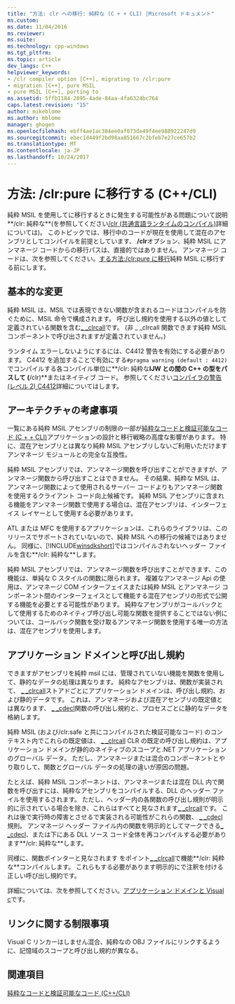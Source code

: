 ```yaml
---
title: "方法: clr への移行: 純粋な (C + + CLI) |Microsoft ドキュメント"
ms.custom: 
ms.date: 11/04/2016
ms.reviewer: 
ms.suite: 
ms.technology: cpp-windows
ms.tgt_pltfrm: 
ms.topic: article
dev_langs: C++
helpviewer_keywords:
- /clr compiler option [C++], migrating to /clr:pure
- migration [C++], pure MSIL
- pure MSIL [C++], porting to
ms.assetid: 5ffb1184-2095-4ade-84aa-4fa6324bc764
caps.latest.revision: "15"
author: mikeblome
ms.author: mblome
manager: ghogen
ms.openlocfilehash: ebff4ae1ac304ee0af073de49f4ee988922247d9
ms.sourcegitcommit: ebec1d449f2bd98aa851667c2bfeb7e27ce657b2
ms.translationtype: MT
ms.contentlocale: ja-JP
ms.lasthandoff: 10/24/2017
---
```

# <a name="how-to-migrate-to-clrpure-ccli"></a>方法: /clr:pure に移行する (C++/CLI)
純粋 MSIL を使用してに移行するときに発生する可能性がある問題について説明**/clr: 純粋な**(を参照してください[/clr (共通言語ランタイムのコンパイル)](../build/reference/clr-common-language-runtime-compilation.md)詳細については)。 このトピックでは、移行中のコードが現在を使用して混在のアセンブリとしてコンパイルを前提としています、 **/clr**オプション、純粋 MSIL にアンマネージ コードからの移行パスは、直接的ではありません。 アンマネージ コードは、次を参照してください。[する方法:/clr:pure に移行](../dotnet/how-to-migrate-to-clr.md)純粋 MSIL に移行する前にします。  
  
## <a name="basic-changes"></a>基本的な変更  
 純粋 MSIL は、MSIL では表現できない関数が含まれるコードはコンパイルを防ぐために、MSIL 命令で構成されます。 呼び出し規約を使用する以外の値として定義されている関数を含む[_ _clrcall](../cpp/clrcall.md)です。 (非 _ _clrcall 関数できます純粋 MSIL コンポーネントで呼び出されますが定義されていません。)  
  
 ランタイム エラーしないようにするには、C4412 警告を有効にする必要があります。 C4412 を追加することで有効にする`#pragma warning (default : 4412)`でコンパイルする各コンパイル単位に**/clr: 純粋な**IJW との間の C++ の型をパスして (**/clr)**またはネイティブ コード。 参照してください[コンパイラの警告 (レベル 2) C4412](../error-messages/compiler-warnings/compiler-warning-level-2-c4412.md)詳細についてはします。  
  
## <a name="architectural-considerations"></a>アーキテクチャの考慮事項  
 一覧にある純粋 MSIL アセンブリの制限の一部が[純粋なコードと検証可能なコード (C + + CLI)](../dotnet/pure-and-verifiable-code-cpp-cli.md)アプリケーションの設計と移行戦略の高度な影響があります。 特に、混在アセンブリとは異なり純粋 MSIL アセンブリしないご利用いただけますアンマネージ モジュールとの完全な互換性。  
  
 純粋 MSIL アセンブリでは、アンマネージ関数を呼び出すことができますが、アンマネージ関数から呼び出すことはできません。 その結果、純粋な MSIL は、アンマネージ関数によって使用されるサーバー コードよりもアンマネージ関数を使用するクライアント コード向上候補です。 純粋 MSIL アセンブリに含まれる機能をアンマネージ関数で使用する場合は、混在アセンブリは、インターフェイス レイヤーとして使用する必要があります。  
  
 ATL または MFC を使用するアプリケーションは、これらのライブラリは、このリリースでサポートされていないので、純粋 MSIL への移行の候補ではありません。 同様に、[!INCLUDE[winsdkshort](../atl-mfc-shared/reference/includes/winsdkshort_md.md)]ではコンパイルされないヘッダー ファイルを含む**/clr: 純粋な**します。  
  
 純粋 MSIL アセンブリでは、アンマネージ関数を呼び出すことができます、この機能は、単純な C スタイルの関数に限られます。 複雑なアンマネージ Api の使用は、アンマネージ COM インターフェイスまたは純粋 MSIL とアンマネージ コンポーネント間のインターフェイスとして機能する混在アセンブリの形式で公開する機能を必要とする可能性があります。 純粋なアセンブリがコールバックとして使用するためのネイティブ呼び出し可能な関数を提供することではない例については、コールバック関数を受け取るアンマネージ関数を使用する唯一の方法は、混在アセンブリを使用します。  
  
## <a name="application-domains-and-calling-conventions"></a>アプリケーション ドメインと呼び出し規約  
 できますがアセンブリを純粋 msil には、管理されていない機能を関数を使用して、静的なデータの処理は異なります。 純粋なアセンブリは、関数が実装されて、 [_ _clrcall](../cpp/clrcall.md)ストアドごとにアプリケーション ドメインは、呼び出し規約、および静的データです。 これは、アンマネージおよび混在アセンブリの既定値とは異なります、 [_ _cdecl](../cpp/cdecl.md)関数の呼び出し規約と、プロセスごとに静的なデータを格納します。  
  
 純粋 MSIL (および/clr:safe と共にコンパイルされた検証可能なコード) のコンテキスト内でこれらの既定値は、 [_ _clrcall](../cpp/clrcall.md) CLR の既定の呼び出し規約は、アプリケーション ドメインが静的のネイティブのスコープと.NET アプリケーションのグローバル データ。 ただし、アンマネージまたは混合のコンポーネントとやり取りして、関数とグローバル データの処理の違いが原因の問題。  
  
 たとえば、純粋 MSIL コンポーネントは、アンマネージまたは混在 DLL 内で関数を呼び出すには、純粋なアセンブリをコンパイルする、DLL のヘッダー ファイルを使用するされます。 ただし、ヘッダー内の各関数の呼び出し規則が明示的に示されている場合を除き、これらはすべてと見なされます[_ _clrcall](../cpp/clrcall.md)です。 これは後で実行時の障害とさせるで実装される可能性がこれらの関数、 [_ _cdecl](../cpp/cdecl.md)規則。 アンマネージ ヘッダー ファイル内の関数を明示的としてマークできる[_ _cdecl](../cpp/cdecl.md)、または下にある DLL ソース コード全体を再コンパイルする必要があります**/clr: 純粋な**します。  
  
 同様に、関数ポインターと見なされます をポイント[_ _clrcall](../cpp/clrcall.md)で機能**/clr: 純粋な**コンパイルします。 これらもする必要があります明示的にで注釈を付ける正しい呼び出し規約です。  
  
 詳細については、次を参照してください。[アプリケーション ドメインと Visual c](../dotnet/application-domains-and-visual-cpp.md)です。  
  
## <a name="linking-limitations"></a>リンクに関する制限事項  
 Visual C リンカーはしません混合、純粋なの OBJ ファイルにリンクするように、記憶域のスコープと呼び出し規約が異なる。  
  
## <a name="see-also"></a>関連項目  
 [純粋なコードと検証可能なコード (C++/CLI)](../dotnet/pure-and-verifiable-code-cpp-cli.md)